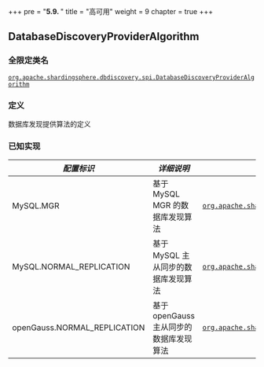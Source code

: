 +++
pre = "<b>5.9. </b>"
title = "高可用"
weight = 9
chapter = true
+++

## DatabaseDiscoveryProviderAlgorithm

### 全限定类名

[`org.apache.shardingsphere.dbdiscovery.spi.DatabaseDiscoveryProviderAlgorithm`](https://github.com/apache/shardingsphere/blob/master/features/db-discovery/api/src/main/java/org/apache/shardingsphere/dbdiscovery/spi/DatabaseDiscoveryProviderAlgorithm.java)

### 定义

数据库发现提供算法的定义

### 已知实现

| *配置标识*                     | *详细说明*                                     | *全限定类名*                  |
| ---------------------------- | -----------------------------------------------| ---------------------------- |
| MySQL.MGR                    | 基于 MySQL MGR 的数据库发现算法                   | [`org.apache.shardingsphere.dbdiscovery.mysql.type.MGRMySQLDatabaseDiscoveryProviderAlgorithm`](https://github.com/apache/shardingsphere/blob/master/features/db-discovery/provider/mysql/src/main/java/org/apache/shardingsphere/dbdiscovery/mysql/type/MGRMySQLDatabaseDiscoveryProviderAlgorithm.java) |
| MySQL.NORMAL_REPLICATION     | 基于 MySQL 主从同步的数据库发现算法                | [`org.apache.shardingsphere.dbdiscovery.mysql.type.MySQLNormalReplicationDatabaseDiscoveryProviderAlgorithm`](https://github.com/apache/shardingsphere/blob/master/features/db-discovery/provider/mysql/src/main/java/org/apache/shardingsphere/dbdiscovery/mysql/type/MySQLNormalReplicationDatabaseDiscoveryProviderAlgorithm.java) |
| openGauss.NORMAL_REPLICATION | 基于 openGauss 主从同步的数据库发现算法            | [`org.apache.shardingsphere.dbdiscovery.opengauss.OpenGaussNormalReplicationDatabaseDiscoveryProviderAlgorithm`](https://github.com/apache/shardingsphere/blob/master/features/db-discovery/provider/opengauss/src/main/java/org/apache/shardingsphere/dbdiscovery/opengauss/OpenGaussNormalReplicationDatabaseDiscoveryProviderAlgorithm.java) |
